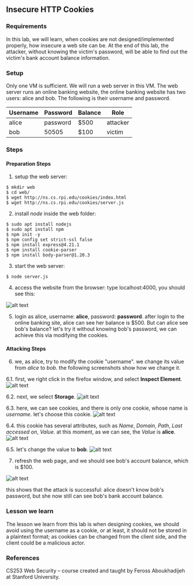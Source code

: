 ## Insecure HTTP Cookies

### Requirements 

In this lab, we will learn, when cookies are not designed/implemented properly, how insecure a web site can be. At the end of this lab, the attacker, without knowing the victim's password, will be able to find out the victim's bank account balance information.

### Setup

Only one VM is sufficient. We will run a web server in this VM. The web server runs an online banking website, the online banking website has two users: alice and bob. The following is their username and password.

|  Username |  Password  | Balance | Role     |
|-----------|------------|---------|----------|
|  alice    |  password  | $500    | attacker |
|  bob      |  50505     | $100    | victim   |

### Steps

#### Preparation Steps

1. setup the web server:

```console
$ mkdir web 
$ cd web/
$ wget http://ns.cs.rpi.edu/cookies/index.html
$ wget http://ns.cs.rpi.edu/cookies/server.js
```

2. install *node* inside the web folder:

```console
$ sudo apt install nodejs
$ sudo apt install npm
$ npm init -y
$ npm config set strict-ssl false
$ npm install express@4.21.1
$ npm install cookie-parser
$ npm install body-parser@1.20.3
```

3. start the web server:
```console
$ node server.js
```

4. access the website from the browser: type localhost:4000, you should see this:

![alt text](images/lab-cookies-banking-site.png "online banking site")

5. login as alice, username: **alice**, password: **password**. after login to the online banking site, alice can see her balance is $500. But can alice see bob's balance? let's try it without knowing bob's password, we can achieve this via modifying the cookies.

#### Attacking Steps

6. we, as alice, try to modify the cookie "username". we change its value from *alice* to *bob*. the following screenshots show how we change it.

6.1. first, we right click in the firefox window, and select **Inspect Element**.
![alt text](images/lab-cookies-inspect-element.png "right click")

6.2. next, we select **Storage**.
![alt text](images/lab-cookies-storage-inspector.png "select storage")

6.3. here, we can see cookies, and there is only one cookie, whose name is *username*. let's choose this cookie.
![alt text](images/lab-cookies-select-username.png "select the cookie 'username'")

6.4. this cookie has several attributes, such as *Name*, *Domain*, *Path*, *Last accessed on*, *Value*. at this moment, as we can see, the *Value* is **alice**.
![alt text](images/lab-cookies-change-value-p1.png "find the cookie value")

6.5. let's change the value to **bob**.
![alt text](images/lab-cookies-change-value-p2.png "change the value to bob")

7. refresh the web page, and we should see bob's account balance, which is $100.

![alt text](images/lab-cookies-bob-balance.png "bob's balance")

this shows that the attack is successful: alice doesn't know bob's password, but she now still can see bob's bank account balance.

### Lesson we learn

The lesson we learn from this lab is when designing cookies, we should avoid using the username as a cookie, or at least, it should not be stored in a plaintext format; as cookies can be changed from the client side, and the client could be a malicious actor.

### References

CS253 Web Security – course created and taught by Feross Aboukhadijeh at Stanford University.
